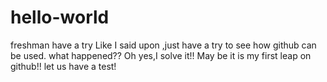 # hello-world
freshman have a try
Like I said upon ,just have a try to see how github can be used.
what happened??
Oh yes,I solve it!!
May be it is my first leap on github!!
let us have a test!



